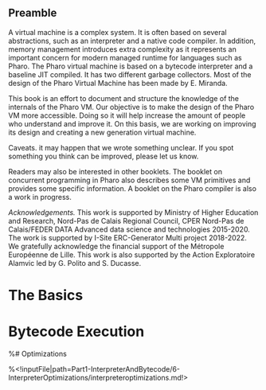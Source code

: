 ## Preamble

A virtual machine is a complex system. It is often based on several abstractions, such as an interpreter and a native code compiler. In addition, memory management introduces extra complexity as it represents an important concern for modern managed runtime for languages such as Pharo. The Pharo virtual machine is based on a bytecode interpreter and a baseline JIT compiled. It has two different garbage collectors.  Most of the design of the Pharo Virtual Machine has been made by E. Miranda.

This book is an effort to document and structure the knowledge of the internals of the Pharo VM.
Our objective is to make the design of the Pharo VM more accessible. 
Doing so it will help increase the amount of people who understand and improve it.
On this basis, we are working on improving its design and creating a new generation virtual machine. 

Caveats. it may happen that we wrote something unclear. If you spot something you think can be improved, please let us know.

Readers may also be interested in other booklets. The booklet on concurrent programming in Pharo also describes some VM primitives and provides some specific information. A booklet on the Pharo compiler is also a work in progress.


_Acknowledgements._ This work is supported by Ministry of Higher Education and Research, Nord-Pas de Calais Regional Council, CPER Nord-Pas de Calais/FEDER DATA Advanced data science and technologies 2015-2020.
The work is supported by I-Site ERC-Generator Multi project 2018-2022. We gratefully acknowledge the financial support of the Métropole Européenne de Lille.
This work is also supported by the Action Exploratoire Alamvic led by G. Polito and S. Ducasse.

<!inputFile|path=Part0-Preamble/0-RuntimeSystemOverview/runtime.md!>

# The Basics

<!inputFile|path=Part0-Preamble/1-ObjectStructure/objectStructure.md!>
<!inputFile|path=Part1-InterpreterAndBytecode/2-MethodsAndBytecode/methodsbytecode.md!>

# Bytecode Execution

<!inputFile|path=Part1-InterpreterAndBytecode/3-SemanticsByExample/basicsOnExecution.md!>
<!inputFile|path=Part1-InterpreterAndBytecode/4-Interpreter/theInterpreter.md!>
<!inputFile|path=Part1-InterpreterAndBytecode/5-DeeperBytecode/methodsbytecode.md!>

%# Optimizations

%<!inputFile|path=Part1-InterpreterAndBytecode/6-InterpreterOptimizations/interpreteroptimizations.md!>